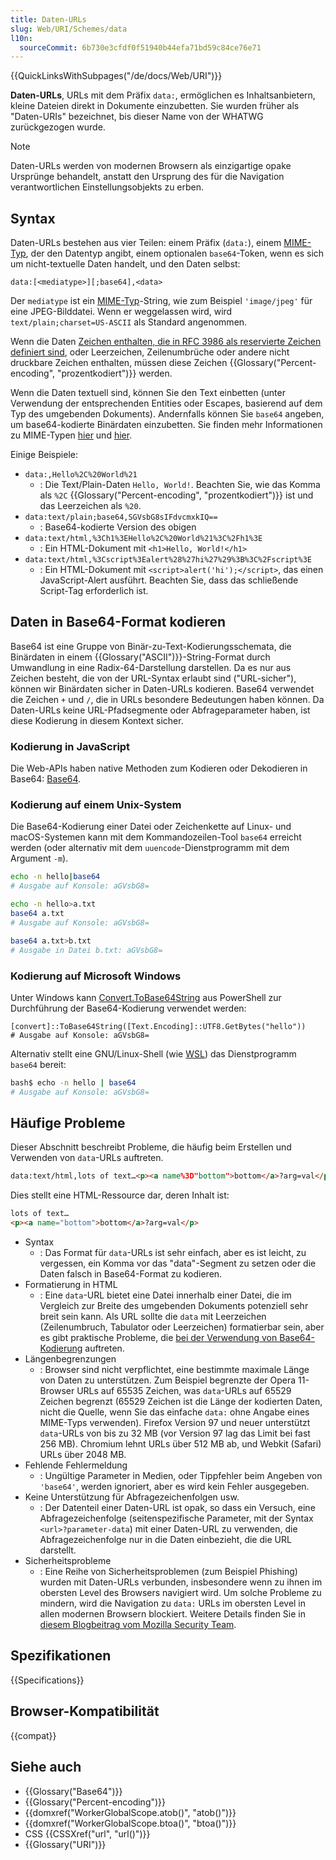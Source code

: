 ```yaml
---
title: Daten-URLs
slug: Web/URI/Schemes/data
l10n:
  sourceCommit: 6b730e3cfdf0f51940b44efa71bd59c84ce76e71
---
```


{{QuickLinksWithSubpages("/de/docs/Web/URI")}}

**Daten-URLs**, URLs mit dem Präfix `data:`, ermöglichen es Inhaltsanbietern, kleine Dateien direkt in Dokumente einzubetten. Sie wurden früher als "Daten-URIs" bezeichnet, bis dieser Name von der WHATWG zurückgezogen wurde.

> [!NOTE]
> Daten-URLs werden von modernen Browsern als einzigartige opake Ursprünge behandelt, anstatt den Ursprung des für die Navigation verantwortlichen Einstellungsobjekts zu erben.

## Syntax

Daten-URLs bestehen aus vier Teilen: einem Präfix (`data:`), einem [MIME-Typ](/de/docs/Web/HTTP/Basics_of_HTTP/MIME_types), der den Datentyp angibt, einem optionalen `base64`-Token, wenn es sich um nicht-textuelle Daten handelt, und den Daten selbst:

```plain
data:[<mediatype>][;base64],<data>
```

Der `mediatype` ist ein [MIME-Typ](/de/docs/Web/HTTP/Basics_of_HTTP/MIME_types)-String, wie zum Beispiel `'image/jpeg'` für eine JPEG-Bilddatei. Wenn er weggelassen wird, wird `text/plain;charset=US-ASCII` als Standard angenommen.

Wenn die Daten [Zeichen enthalten, die in RFC 3986 als reservierte Zeichen definiert sind](https://datatracker.ietf.org/doc/html/rfc3986#section-2.2), oder Leerzeichen, Zeilenumbrüche oder andere nicht druckbare Zeichen enthalten, müssen diese Zeichen {{Glossary("Percent-encoding", "prozentkodiert")}} werden.

Wenn die Daten textuell sind, können Sie den Text einbetten (unter Verwendung der entsprechenden Entities oder Escapes, basierend auf dem Typ des umgebenden Dokuments). Andernfalls können Sie `base64` angeben, um base64-kodierte Binärdaten einzubetten. Sie finden mehr Informationen zu MIME-Typen [hier](/de/docs/Web/HTTP/Basics_of_HTTP/MIME_types) und [hier](/de/docs/Web/HTTP/Basics_of_HTTP/MIME_types/Common_types).

Einige Beispiele:

- `data:,Hello%2C%20World%21`
  - : Die Text/Plain-Daten `Hello, World!`. Beachten Sie, wie das Komma als `%2C` {{Glossary("Percent-encoding", "prozentkodiert")}} ist und das Leerzeichen als `%20`.
- `data:text/plain;base64,SGVsbG8sIFdvcmxkIQ==`
  - : Base64-kodierte Version des obigen
- `data:text/html,%3Ch1%3EHello%2C%20World%21%3C%2Fh1%3E`
  - : Ein HTML-Dokument mit `<h1>Hello, World!</h1>`
- `data:text/html,%3Cscript%3Ealert%28%27hi%27%29%3B%3C%2Fscript%3E`
  - : Ein HTML-Dokument mit `<script>alert('hi');</script>`, das einen JavaScript-Alert ausführt. Beachten Sie, dass das schließende Script-Tag erforderlich ist.

## Daten in Base64-Format kodieren

Base64 ist eine Gruppe von Binär-zu-Text-Kodierungsschemata, die Binärdaten in einem {{Glossary("ASCII")}}-String-Format durch Umwandlung in eine Radix-64-Darstellung darstellen. Da es nur aus Zeichen besteht, die von der URL-Syntax erlaubt sind ("URL-sicher"), können wir Binärdaten sicher in Daten-URLs kodieren. Base64 verwendet die Zeichen `+` und `/`, die in URLs besondere Bedeutungen haben können. Da Daten-URLs keine URL-Pfadsegmente oder Abfrageparameter haben, ist diese Kodierung in diesem Kontext sicher.

### Kodierung in JavaScript

Die Web-APIs haben native Methoden zum Kodieren oder Dekodieren in Base64: [Base64](/de/docs/Glossary/Base64).

### Kodierung auf einem Unix-System

Die Base64-Kodierung einer Datei oder Zeichenkette auf Linux- und macOS-Systemen kann mit dem Kommandozeilen-Tool `base64` erreicht werden (oder alternativ mit dem `uuencode`-Dienstprogramm mit dem Argument `-m`).

```bash
echo -n hello|base64
# Ausgabe auf Konsole: aGVsbG8=

echo -n hello>a.txt
base64 a.txt
# Ausgabe auf Konsole: aGVsbG8=

base64 a.txt>b.txt
# Ausgabe in Datei b.txt: aGVsbG8=
```

### Kodierung auf Microsoft Windows

Unter Windows kann [Convert.ToBase64String](https://learn.microsoft.com/en-us/dotnet/api/system.convert.tobase64string?view=net-5.0) aus PowerShell zur Durchführung der Base64-Kodierung verwendet werden:

```plain
[convert]::ToBase64String([Text.Encoding]::UTF8.GetBytes("hello"))
# Ausgabe auf Konsole: aGVsbG8=
```

Alternativ stellt eine GNU/Linux-Shell (wie [WSL](https://en.wikipedia.org/wiki/Windows_Subsystem_for_Linux)) das Dienstprogramm `base64` bereit:

```bash
bash$ echo -n hello | base64
# Ausgabe auf Konsole: aGVsbG8=
```

## Häufige Probleme

Dieser Abschnitt beschreibt Probleme, die häufig beim Erstellen und Verwenden von `data`-URLs auftreten.

```html
data:text/html,lots of text…<p><a name%3D"bottom">bottom</a>?arg=val</p>
```

Dies stellt eine HTML-Ressource dar, deren Inhalt ist:

```html
lots of text…
<p><a name="bottom">bottom</a>?arg=val</p>
```

- Syntax
  - : Das Format für `data`-URLs ist sehr einfach, aber es ist leicht, zu vergessen, ein Komma vor das "data"-Segment zu setzen oder die Daten falsch in Base64-Format zu kodieren.
- Formatierung in HTML
  - : Eine `data`-URL bietet eine Datei innerhalb einer Datei, die im Vergleich zur Breite des umgebenden Dokuments potenziell sehr breit sein kann. Als URL sollte die `data` mit Leerzeichen (Zeilenumbruch, Tabulator oder Leerzeichen) formatierbar sein, aber es gibt praktische Probleme, die [bei der Verwendung von Base64-Kodierung](https://bugzil.la/73026#c12) auftreten.
- Längenbegrenzungen
  - : Browser sind nicht verpflichtet, eine bestimmte maximale Länge von Daten zu unterstützen. Zum Beispiel begrenzte der Opera 11-Browser URLs auf 65535 Zeichen, was `data`-URLs auf 65529 Zeichen begrenzt (65529 Zeichen ist die Länge der kodierten Daten, nicht die Quelle, wenn Sie das einfache `data:` ohne Angabe eines MIME-Typs verwenden). Firefox Version 97 und neuer unterstützt `data`-URLs von bis zu 32 MB (vor Version 97 lag das Limit bei fast 256 MB). Chromium lehnt URLs über 512 MB ab, und Webkit (Safari) URLs über 2048 MB.
- Fehlende Fehlermeldung
  - : Ungültige Parameter in Medien, oder Tippfehler beim Angeben von `'base64'`, werden ignoriert, aber es wird kein Fehler ausgegeben.
- Keine Unterstützung für Abfragezeichenfolgen usw.
  - : Der Datenteil einer Daten-URL ist opak, so dass ein Versuch, eine Abfragezeichenfolge (seitenspezifische Parameter, mit der Syntax `<url>?parameter-data`) mit einer Daten-URL zu verwenden, die Abfragezeichenfolge nur in die Daten einbezieht, die die URL darstellt.
- Sicherheitsprobleme
  - : Eine Reihe von Sicherheitsproblemen (zum Beispiel Phishing) wurden mit Daten-URLs verbunden, insbesondere wenn zu ihnen im obersten Level des Browsers navigiert wird. Um solche Probleme zu mindern, wird die Navigation zu `data:` URLs im obersten Level in allen modernen Browsern blockiert. Weitere Details finden Sie in [diesem Blogbeitrag vom Mozilla Security Team](https://blog.mozilla.org/security/2017/11/27/blocking-top-level-navigations-data-urls-firefox-59/).

## Spezifikationen

{{Specifications}}

## Browser-Kompatibilität

{{compat}}

## Siehe auch

- {{Glossary("Base64")}}
- {{Glossary("Percent-encoding")}}
- {{domxref("WorkerGlobalScope.atob()", "atob()")}}
- {{domxref("WorkerGlobalScope.btoa()", "btoa()")}}
- CSS {{CSSXref("url", "url()")}}
- {{Glossary("URI")}}
